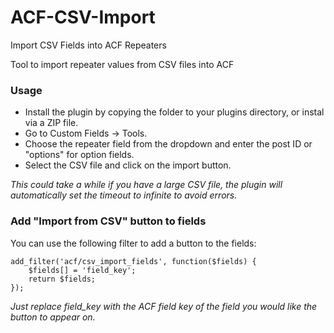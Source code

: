 # ACF-CSV-Import
Import CSV Fields into ACF Repeaters

Tool to import repeater values from CSV files into ACF

### Usage
* Install the plugin by copying the folder to your plugins directory, or instal via a ZIP file.
* Go to Custom Fields -> Tools.
* Choose the repeater field from the dropdown and enter the post ID or "options" for option fields.
* Select the CSV file and click on the import button.

*This could take a while if you have a large CSV file, the plugin will automatically set the timeout to infinite to avoid errors.*

### Add "Import from CSV" button to fields
You can use the following filter to add a button to the fields:

    add_filter('acf/csv_import_fields', function($fields) {
        $fields[] = 'field_key';
        return $fields;
    });
    
*Just replace field_key with the ACF field key of the field you would like the button to appear on.*
